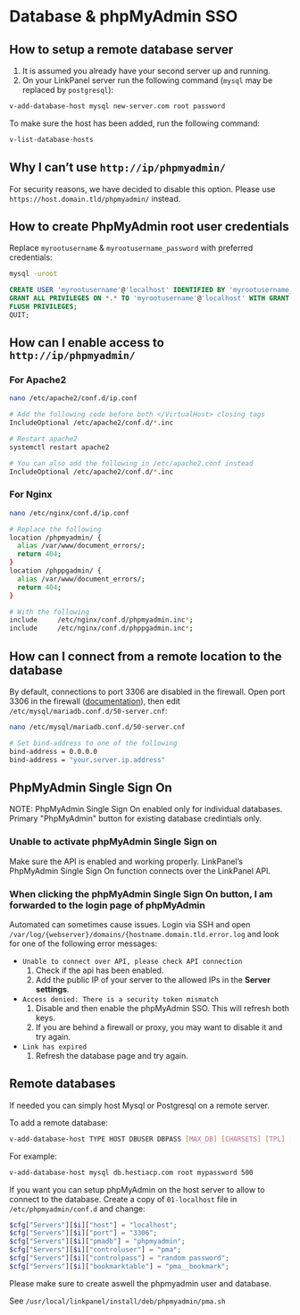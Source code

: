 # Database & phpMyAdmin SSO

## How to setup a remote database server

1. It is assumed you already have your second server up and running.
2. On your LinkPanel server run the following command (`mysql` may be replaced by `postgresql`):

```bash
v-add-database-host mysql new-server.com root password
```

To make sure the host has been added, run the following command:

```bash
v-list-database-hosts
```

## Why I can’t use `http://ip/phpmyadmin/`

For security reasons, we have decided to disable this option. Please use `https://host.domain.tld/phpmyadmin/` instead.

## How to create PhpMyAdmin root user credentials

Replace `myrootusername` & `myrootusername_password` with preferred credentials:

```bash
mysql -uroot
```

```sql
CREATE USER 'myrootusername'@'localhost' IDENTIFIED BY 'myrootusername_password';
GRANT ALL PRIVILEGES ON *.* TO 'myrootusername'@'localhost' WITH GRANT OPTION;
FLUSH PRIVILEGES;
QUIT;
```

## How can I enable access to `http://ip/phpmyadmin/`

### For Apache2

```bash
nano /etc/apache2/conf.d/ip.conf

# Add the following code before both </VirtualHost> closing tags
IncludeOptional /etc/apache2/conf.d/*.inc

# Restart apache2
systemctl restart apache2

# You can also add the following in /etc/apache2.conf instead
IncludeOptional /etc/apache2/conf.d/*.inc
```

### For Nginx

```bash
nano /etc/nginx/conf.d/ip.conf

# Replace the following
location /phpmyadmin/ {
  alias /var/www/document_errors/;
  return 404;
}
location /phppgadmin/ {
  alias /var/www/document_errors/;
  return 404;
}

# With the following
include     /etc/nginx/conf.d/phpmyadmin.inc*;
include     /etc/nginx/conf.d/phppgadmin.inc*;
```

## How can I connect from a remote location to the database

By default, connections to port 3306 are disabled in the firewall. Open
port 3306 in the firewall ([documentation](./firewall)), then edit `/etc/mysql/mariadb.conf.d/50-server.cnf`:

```bash
nano /etc/mysql/mariadb.conf.d/50-server.cnf

# Set bind-address to one of the following
bind-address = 0.0.0.0
bind-address = "your.server.ip.address"
```

## PhpMyAdmin Single Sign On

NOTE: PhpMyAdmin Single Sign On enabled only for individual databases. Primary "PhpMyAdmin" button for existing database credintials only.

### Unable to activate phpMyAdmin Single Sign on

Make sure the API is enabled and working properly. LinkPanel’s PhpMyAdmin Single Sign On function connects over the LinkPanel API.

### When clicking the phpMyAdmin Single Sign On button, I am forwarded to the login page of phpMyAdmin

Automated can sometimes cause issues. Login via SSH and open `/var/log/{webserver}/domains/{hostname.domain.tld.error.log` and look for one of the following error messages:

- `Unable to connect over API, please check API connection`
  1. Check if the api has been enabled.
  2. Add the public IP of your server to the allowed IPs in the **Server settings**.
- `Access denied: There is a security token mismatch`
  1. Disable and then enable the phpMyAdmin SSO. This will refresh both keys.
  2. If you are behind a firewall or proxy, you may want to disable it and try again.
- `Link has expired`
  1. Refresh the database page and try again.

## Remote databases

If needed you can simply host Mysql or Postgresql on a remote server.

To add a remote database:

```bash
v-add-database-host TYPE HOST DBUSER DBPASS [MAX_DB] [CHARSETS] [TPL] [PORT]
```

For example:

```bash
v-add-database-host mysql db.hestiacp.com root mypassword 500
```

If you want you can setup phpMyAdmin on the host server to allow to connect to the database. Create a copy of `01-localhost` file in `/etc/phpmyadmin/conf.d` and change:

```php
$cfg["Servers"][$i]["host"] = "localhost";
$cfg["Servers"][$i]["port"] = "3306";
$cfg["Servers"][$i]["pmadb"] = "phpmyadmin";
$cfg["Servers"][$i]["controluser"] = "pma";
$cfg["Servers"][$i]["controlpass"] = "random password";
$cfg["Servers"][$i]["bookmarktable"] = "pma__bookmark";
```

Please make sure to create aswell the phpmyadmin user and database.

See `/usr/local/linkpanel/install/deb/phpmyadmin/pma.sh`
